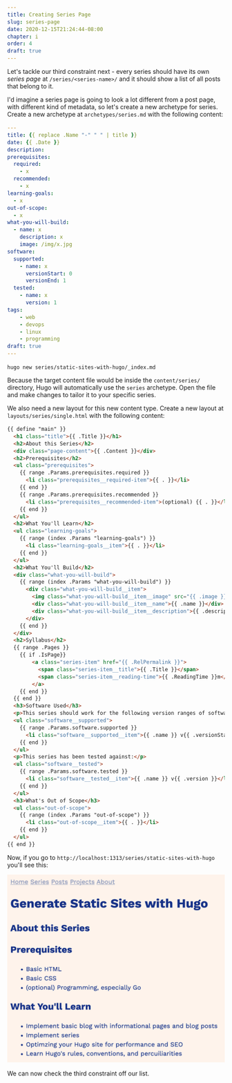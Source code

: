 ```yaml
---
title: Creating Series Page
slug: series-page
date: 2020-12-15T21:24:44-08:00
chapter: i
order: 4
draft: true
---
```


Let's tackle our third constraint next - every series should have its own _series page_ at `/series/<series-name>/` and it should show a list of all posts that belong to it.

I'd imagine a series page is going to look a lot different from a post page, with different kind of metadata, so let's create a new archetype for series. Create a new archetype at `archetypes/series.md` with the following content:

```yaml
---
title: {{ replace .Name "-" " " | title }}
date: {{ .Date }}
description:
prerequisites:
  required:
    - x
  recommended:
    - x
learning-goals:
  - x
out-of-scope:
  - x
what-you-will-build:
  - name: x
    description: x
    image: /img/x.jpg
software:
  supported:
    - name: x
      versionStart: 0
      versionEnd: 1
  tested:
    - name: x
      version: 1
tags:
    - web
    - devops
    - linux
    - programming
draft: true
---
```

`hugo new series/static-sites-with-hugo/_index.md`

Because the target content file would be inside the `content/series/` directory, Hugo will automatically use the `series` archetype. Open the file and make changes to tailor it to your specific series.

We also need a new layout for this new content type. Create a new layout at `layouts/series/single.html` with the following content:

```html
{{ define "main" }}
  <h1 class="title">{{ .Title }}</h1>
  <h2>About this Series</h2>
  <div class="page-content">{{ .Content }}</div>
  <h2>Prerequisites</h2>
  <ul class="prerequisites">
    {{ range .Params.prerequisites.required }}
      <li class="prerequisites__required-item">{{ . }}</li>
    {{ end }}
    {{ range .Params.prerequisites.recommended }}
      <li class="prerequisites__recommended-item">(optional) {{ . }}</li>
    {{ end }}
  </ul>
  <h2>What You'll Learn</h2>
  <ul class="learning-goals">
    {{ range (index .Params "learning-goals") }}
      <li class="learning-goals__item">{{ . }}</li>
    {{ end }}
  </ul>
  <h2>What You'll Build</h2>
  <div class="what-you-will-build">
    {{ range (index .Params "what-you-will-build") }}
      <div class="what-you-will-build__item">
        <img class="what-you-will-build__item__image" src="{{ .image }}" alt="">
        <div class="what-you-will-build__item__name">{{ .name }}</div>
        <div class="what-you-will-build__item__description">{{ .description }}</div>
      </div>
    {{ end }}
  </div>
  <h2>Syllabus</h2>
  {{ range .Pages }}
    {{ if .IsPage}}
        <a class="series-item" href="{{ .RelPermalink }}">
          <span class="series-item__title">{{ .Title }}</span>
          <span class="series-item__reading-time">{{ .ReadingTime }}m</span>
        </a>
    {{ end }}
  {{ end }}
  <h3>Software Used</h3>
  <p>This series should work for the following version ranges of software:</p>
  <ul class="software__supported">
    {{ range .Params.software.supported }}
      <li class="software__supported__item">{{ .name }} v{{ .versionStart }} - {{ if .versionEnd -}} v{{- .versionEnd -}} {{- else }} current {{- end -}}</li>
    {{ end }}
  </ul>
  <p>This series has been tested against:</p>
  <ul class="software__tested">
    {{ range .Params.software.tested }}
      <li class="software__tested__item">{{ .name }} v{{ .version }}</li>
    {{ end }}
  </ul>
  <h3>What's Out of Scope</h3>
  <ul class="out-of-scope">
    {{ range (index .Params "out-of-scope") }}
      <li class="out-of-scope__item">{{ . }}</li>
    {{ end }}
  </ul>
{{ end }}
```

Now, if you go to `http://localhost:1313/series/static-sites-with-hugo` you'll see this:

![](/img/series-page.png)

We can now check the third constraint off our list.
